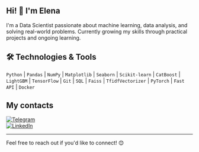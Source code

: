 ## Hi! 👋 I'm Elena

I'm a Data Scientist passionate about machine learning, data analysis, and solving real-world problems. Currently growing my skills through practical projects and ongoing learning.


## 🛠 Technologies & Tools

`Python` | `Pandas` | `NumPy` |  `Matplotlib` | `Seaborn` | `Scikit-learn` | `CatBoost` | `LightGBM` | `TensorFlow` | `Git` | `SQL` | `Faiss` | `TfidfVectorizer` | `PyTorch` | `Fast API` | `Docker`

## My contacts

[![Telegram](https://img.shields.io/badge/Telegram-0077B5?style=for-the-badge&logo=telegram&logoColor=white)](https://t.me/elen_kokareva)  
[![LinkedIn](https://img.shields.io/badge/LinkedIn-0077B5?style=for-the-badge&logo=linkedin&logoColor=white)](https://www.linkedin.com/in/elenakokareva/)


---
Feel free to reach out if you'd like to connect! 😊

